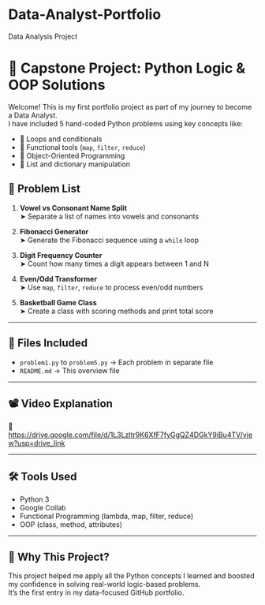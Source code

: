 # Data-Analyst-Portfolio
Data Analysis Project

# 🧠 Capstone Project: Python Logic & OOP Solutions

Welcome! This is my first portfolio project as part of my journey to become a Data Analyst.  
I have included 5 hand-coded Python problems using key concepts like:

- 🔁 Loops and conditionals  
- 🧮 Functional tools (`map`, `filter`, `reduce`)  
- 🧠 Object-Oriented Programming  
- 🔎 List and dictionary manipulation
  

## 📌 Problem List 

1. **Vowel vs Consonant Name Split**  
   ➤ Separate a list of names into vowels and consonants

2. **Fibonacci Generator**  
   ➤ Generate the Fibonacci sequence using a `while` loop

3. **Digit Frequency Counter**  
   ➤ Count how many times a digit appears between 1 and N

4. **Even/Odd Transformer**  
   ➤ Use `map`, `filter`, `reduce` to process even/odd numbers

5. **Basketball Game Class**  
   ➤ Create a class with scoring methods and print total score

---

## 💾 Files Included

- `problem1.py` to `problem5.py` → Each problem in separate file  
- `README.md` → This overview file

---

## 📽️ Video Explanation

🎥 https://drive.google.com/file/d/1L3Lzltr9K6XfF7fyGgQZ4DGkY9iBu4TV/view?usp=drive_link

---

## 🛠 Tools Used

- Python 3  
- Google Collab 
- Functional Programming (lambda, map, filter, reduce)  
- OOP (class, method, attributes)

---

## 🧠 Why This Project?

This project helped me apply all the Python concepts I learned and boosted my confidence in solving real-world logic-based problems.  
It’s the first entry in my data-focused GitHub portfolio.
